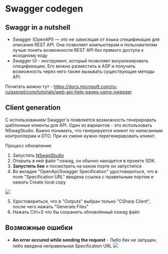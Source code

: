 # Swagger codegen
## Swaggr in a nutshell

- Swagger (OpenAPI) — это не зависящая от языка спецификация для описания REST API. Она позволяет компьютерам и пользователям лучше понять возможности REST API без прямого доступа к исходному коду
- Swagger UI - инструмент, который позволяет визуализировать спецификацию. Его можно разместить в ASP и получить возможность через него также вызывать существующие методы API.

Почитать можно тут - https://docs.microsoft.com/ru-ru/aspnet/core/tutorials/web-api-help-pages-using-swagger.

## Client generation

С использованием Swagger'а появляется возможность генерировать шаблонные клиенты для API. Один из вариантов - это использовать NSwagStudio. Важно понимать, что генерируется клиент по написанным контроллерам и DTO. При их смене нужно перегенерировать клиент.

Процесс обновления:
1. Запустить [NSwagStudio](https://github.com/RicoSuter/NSwag/wiki/NSwagStudio)
2. Открыть в ней файл *.nswag, он обычно находится в проекте SDK.
3. **Запустить бек** и посмотреть на каком порте он запустился
4. Во вкладке "OpenApi/Swagger Specification" удостовериться, что в поле "Specification URL" введена ссылка с правильным портом и нажать Create local copy

![](https://i.imgur.com/U3kCVIp.png)

5. Удостовериться, что в "Outputs" выбран только "CSharp Client", после чего нажать "Generate Files"
6. Нажать Ctrl+S что бы сохранить обновлённый nswag файл

## Возможные ошибки

* **An error occured while sending the request** - Либо бек не запущен, либо введена неправильная Specification URL ![](https://i.imgur.com/VYfHDqG.png)

